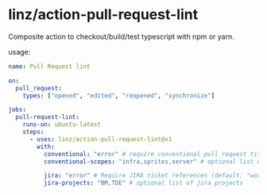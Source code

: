 # linz/action-pull-request-lint

Composite action to checkout/build/test typescript with npm or yarn.

usage:

```yaml
name: Pull Request lint

on:
  pull_request:
    types: ["opened", "edited", "reopened", "synchronize"]

jobs:
  pull-request-lint:
    runs-on: ubuntu-latest
    steps:
      - uses: linz/action-pull-request-lint@v1
        with:
          conventional: "error" # require conventional pull request title (default: "error" options: "error", "warn", "off")
          conventional-scopes: "infra,sprites,server" # optional list of conventional commit scopes

          jira: "error" # Require JIRA ticket references (default: "warn", options: "error", "warn", "off")
          jira-projects: "BM,TDE" # optional list of jira projects
```
